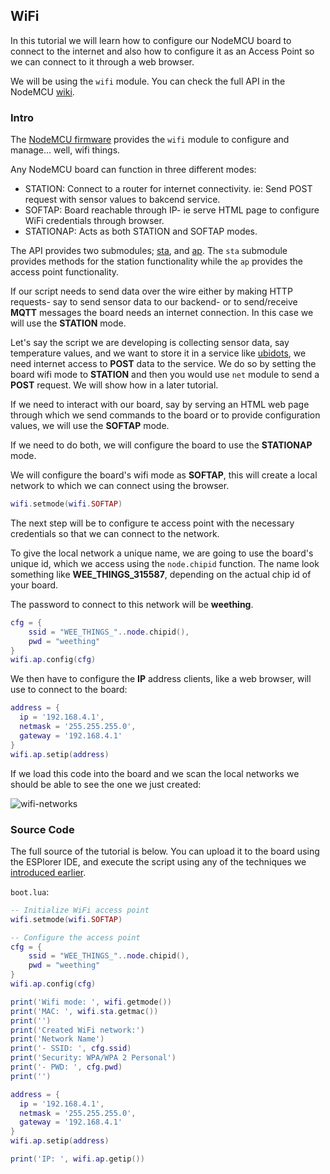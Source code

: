## WiFi

In this tutorial we will learn how to configure our NodeMCU board to connect to the internet and also how to configure it as an Access Point so we can connect to it through a web browser.

We will be using the `wifi` module. You can check the full API in the NodeMCU [wiki][wifi-module].


### Intro

The [NodeMCU firmware][wiki] provides the `wifi` module to configure and manage... well, wifi things.

Any NodeMCU board can function in three different modes:

* STATION: Connect to a router for internet connectivity. ie: Send POST request with sensor values to bakcend service.
* SOFTAP: Board reachable through IP- ie serve HTML page to configure WiFi credentials through browser.
* STATIONAP: Acts as both STATION and SOFTAP modes.

The API provides two submodules; [sta][sta-wiki], and [ap][ap-wiki]. The `sta` submodule provides methods for the station functionality while the `ap` provides the access point functionality.

If our script needs to send data over the wire either by making HTTP requests- say to send sensor data to our backend- or to send/receive **MQTT** messages the board needs an internet connection. In this case we will use the **STATION** mode.

Let's say the script we are developing is collecting sensor data, say temperature values, and we want to store it in a service like [ubidots][ubidots], we need internet access to **POST** data to the service. We do so by setting the board wifi mode to **STATION** and then you would use `net` module to send a **POST** request. We will show how in a later tutorial.

If we need to interact with our board, say by serving an HTML web page through which we send commands to the board or to provide configuration values, we will use the **SOFTAP** mode.

If we need to do both, we will configure the board to use the **STATIONAP** mode.

We will configure the board's wifi mode as **SOFTAP**, this will create a local network to which we can connect using the browser.

```lua
wifi.setmode(wifi.SOFTAP)
```

The next step will be to configure te access point with the necessary credentials so that we can connect to the network.

To give the local network a unique name, we are going to use the board's unique id, which we access using the `node.chipid` function. The name look something like  **WEE_THINGS_315587**, depending on the actual chip id of your board.

The password to connect to this network will be **weething**.

```lua
cfg = {
    ssid = "WEE_THINGS_"..node.chipid(),
    pwd = "weething"
}
wifi.ap.config(cfg)
```

We then have to configure the **IP** address clients, like a web browser, will use to connect to the board:

```lua
address = {
  ip = '192.168.4.1',
  netmask = '255.255.255.0',
  gateway = '192.168.4.1'
}
wifi.ap.setip(address)
```

If we load this code into the board and we scan the local networks we should be able to see the one we just created:

![wifi-networks](https://raw.githubusercontent.com/goliatone/wee-things-workshop/master/images/wifi-config-001.png)


### Source Code

The full source of the tutorial is below. You can upload it to the board using the ESPlorer IDE, and execute the script using any of the techniques we [introduced earlier][hello-world].


`boot.lua`:
```lua
-- Initialize WiFi access point
wifi.setmode(wifi.SOFTAP)

-- Configure the access point
cfg = {
    ssid = "WEE_THINGS_"..node.chipid(),
    pwd = "weething"
}
wifi.ap.config(cfg)

print('Wifi mode: ', wifi.getmode())
print('MAC: ', wifi.sta.getmac())
print('')
print('Created WiFi network:')
print('Network Name')
print('- SSID: ', cfg.ssid)
print('Security: WPA/WPA 2 Personal')
print('- PWD: ', cfg.pwd)
print('')

address = {
  ip = '192.168.4.1',
  netmask = '255.255.255.0',
  gateway = '192.168.4.1'
}
wifi.ap.setip(address)

print('IP: ', wifi.ap.getip())
```


[wiki]: https://github.com/nodemcu/nodemcu-firmware/wiki/nodemcu_api_en
[wifi-module]: https://github.com/nodemcu/nodemcu-firmware/wiki/nodemcu_api_en#wifi-module
[sta-wiki]: https://github.com/nodemcu/nodemcu-firmware/wiki/nodemcu_api_en#wifista-sub-module
[ap-wiki]: https://github.com/nodemcu/nodemcu-firmware/wiki/nodemcu_api_en#wifiap-sub-module
[hello-world]: https://github.com/goliatone/wee-things-workshop/tree/master/tutorials/1-hello-world
[ubidots]: http://ubidots.com
